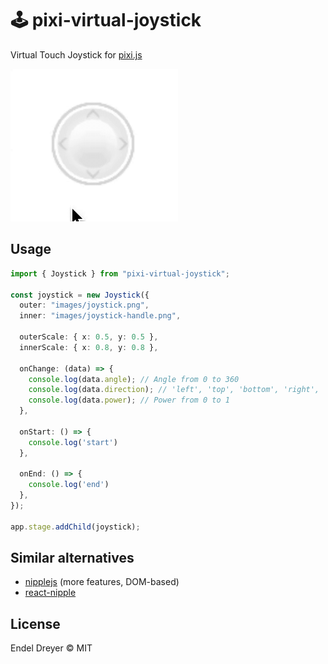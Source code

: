 # 🕹 pixi-virtual-joystick

Virtual Touch Joystick for [pixi.js](https://github.com/pixijs/pixi.js)

<img src="screenshot.gif?raw=1" />

## Usage

```typescript
import { Joystick } from "pixi-virtual-joystick";

const joystick = new Joystick({
  outer: "images/joystick.png",
  inner: "images/joystick-handle.png",

  outerScale: { x: 0.5, y: 0.5 },
  innerScale: { x: 0.8, y: 0.8 },

  onChange: (data) => {
    console.log(data.angle); // Angle from 0 to 360
    console.log(data.direction); // 'left', 'top', 'bottom', 'right', 'top_left', 'top_right', 'bottom_left' or 'bottom_right'.
    console.log(data.power); // Power from 0 to 1
  },

  onStart: () => {
    console.log('start')
  },

  onEnd: () => {
    console.log('end')
  },
});

app.stage.addChild(joystick);
```

## Similar alternatives

- [nipplejs](https://github.com/yoannmoinet/nipplejs/) (more features, DOM-based)
- [react-nipple](https://github.com/loopmode/react-nipple)

## License

Endel Dreyer © MIT
